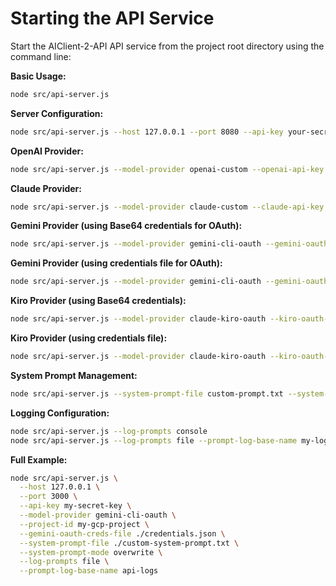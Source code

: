 # Starting the API Service

Start the AIClient-2-API API service from the project root directory using the command line:

**Basic Usage:**
```bash
node src/api-server.js
```

**Server Configuration:**
```bash
node src/api-server.js --host 127.0.0.1 --port 8080 --api-key your-secret-key
```

**OpenAI Provider:**
```bash
node src/api-server.js --model-provider openai-custom --openai-api-key sk-xxx --openai-base-url https://api.openai.com/v1
```

**Claude Provider:**
```bash
node src/api-server.js --model-provider claude-custom --claude-api-key sk-ant-xxx --claude-base-url https://api.anthropic.com
```

**Gemini Provider (using Base64 credentials for OAuth):**
```bash
node src/api-server.js --model-provider gemini-cli-oauth --gemini-oauth-creds-base64 eyJ0eXBlIjoi... --project-id your-project-id
```

**Gemini Provider (using credentials file for OAuth):**
```bash
node src/api-server.js --model-provider gemini-cli-oauth --gemini-oauth-creds-file /path/to/credentials.json --project-id your-project-id
```

**Kiro Provider (using Base64 credentials):**
```bash
node src/api-server.js --model-provider claude-kiro-oauth --kiro-oauth-creds-base64 eyJ0eXBlIjoi...
```

**Kiro Provider (using credentials file):**
```bash
node src/api-server.js --model-provider claude-kiro-oauth --kiro-oauth-creds-file /path/to/kiro_credentials.json
```

**System Prompt Management:**
```bash
node src/api-server.js --system-prompt-file custom-prompt.txt --system-prompt-mode append
```

**Logging Configuration:**
```bash
node src/api-server.js --log-prompts console
node src/api-server.js --log-prompts file --prompt-log-base-name my-logs
```

**Full Example:**
```bash
node src/api-server.js \
  --host 127.0.0.1 \
  --port 3000 \
  --api-key my-secret-key \
  --model-provider gemini-cli-oauth \
  --project-id my-gcp-project \
  --gemini-oauth-creds-file ./credentials.json \
  --system-prompt-file ./custom-system-prompt.txt \
  --system-prompt-mode overwrite \
  --log-prompts file \
  --prompt-log-base-name api-logs